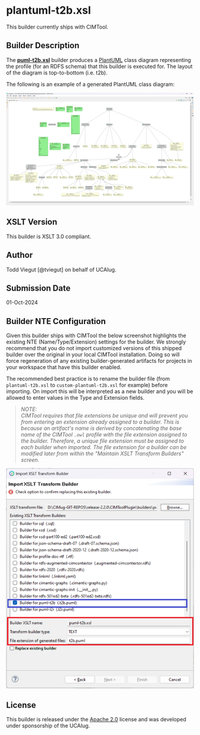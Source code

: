 # plantuml-t2b.xsl

This builder currently ships with CIMTool.

## Builder Description

The **[puml-t2b.xsl](puml-t2b.xsl)** builder produces a [PlantUML](https://plantuml.com) class diagram representing the profile (for an RDFS schema) that this builder is executed for. The layout of the diagram is top-to-bottom (i.e. t2b).

The following is an example of a generated PlantUML class diagram:

![image](sample-puml-t2b.png)

## XSLT Version

This builder is XSLT 3.0 compliant.

## Author

Todd Viegut [@tviegut] on behalf of UCAIug.

## Submission Date

01-Oct-2024

## Builder NTE Configuration

Given this builder ships with CIMTool the below screenshot highlights the existing NTE (Name/Type/Extension) settings for the builder.  We strongly recommend that you do not import customized versions of this shipped builder over the original in your local CIMTool installation. Doing so will force regeneration of any existing builder-generated artifacts for projects in your workspace that have this builder enabled.

The recommended best practice is to rename the builder file  (from ```plantuml-t2b.xsl``` to ```custom-plantuml-t2b.xsl``` for example) before importing. On import this will be interpreted as a new builder and you will be allowed to enter values in the Type and Extension fields.

>*NOTE: </br>CIMTool requires that file extensions be unique and will prevent you from entering an extension already assigned to a builder. This is because an artifact's name is derived by concatenating the base name of the CIMTool ```.owl``` profile with the file extension assigned to the builder. Therefore, a unique file extension must be assigned to each builder when imported. The file extension for a builder can be modified later from within the "Maintain XSLT Transform Builders" screen.*

![image](import-builder.png)

## License

This builder is released under the [Apache 2.0](../../LICENSE) license and was developed under sponsorship of the UCAIug.

